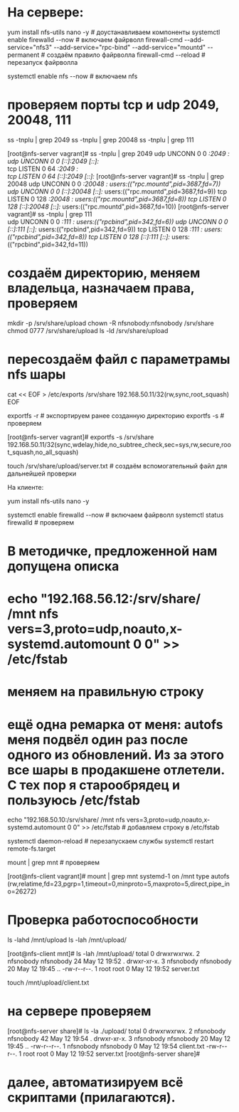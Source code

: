 # На сервере:

yum install nfs-utils nano -y               # доустанавливаем компоненты
systemctl enable firewalld --now            # включаем файрволл
firewall-cmd --add-service="nfs3" --add-service="rpc-bind" --add-service="mountd" --permanent   # создаём правило файрволла
firewall-cmd --reload                       # перезапуск файрволла


systemctl enable nfs --now                  # включаем nfs

# проверяем порты tcp и udp 2049, 20048, 111
ss -tnplu | grep 2049
ss -tnplu | grep 20048
ss -tnplu | grep 111

[root@nfs-server vagrant]# ss -tnplu | grep 2049
udp    UNCONN     0      0         *:2049                  *:*                  
udp    UNCONN     0      0      [::]:2049               [::]:*                  
tcp    LISTEN     0      64        *:2049                  *:*                  
tcp    LISTEN     0      64     [::]:2049               [::]:* 
[root@nfs-server vagrant]# ss -tnplu | grep 20048
udp    UNCONN     0      0         *:20048                 *:*                   users:(("rpc.mountd",pid=3687,fd=7))
udp    UNCONN     0      0      [::]:20048              [::]:*                   users:(("rpc.mountd",pid=3687,fd=9))
tcp    LISTEN     0      128       *:20048                 *:*                   users:(("rpc.mountd",pid=3687,fd=8))
tcp    LISTEN     0      128    [::]:20048              [::]:*                   users:(("rpc.mountd",pid=3687,fd=10))
[root@nfs-server vagrant]# ss -tnplu | grep 111  
udp    UNCONN     0      0         *:111                   *:*                   users:(("rpcbind",pid=342,fd=6))
udp    UNCONN     0      0      [::]:111                [::]:*                   users:(("rpcbind",pid=342,fd=9))
tcp    LISTEN     0      128       *:111                   *:*                   users:(("rpcbind",pid=342,fd=8))
tcp    LISTEN     0      128    [::]:111                [::]:*                   users:(("rpcbind",pid=342,fd=11))


# создаём директорию, меняем владельца, назначаем права, проверяем
mkdir -p /srv/share/upload
chown -R nfsnobody:nfsnobody /srv/share
chmod 0777 /srv/share/upload
ls -ld /srv/share/upload

# пересоздаём файл с параметрамы nfs шары
cat << EOF > /etc/exports
/srv/share 192.168.50.11/32(rw,sync,root_squash)
EOF

exportfs -r                                 # экспортируем ранее созданную директорию
exportfs -s                                 # проверяем

[root@nfs-server vagrant]# exportfs -s
/srv/share  192.168.50.11/32(sync,wdelay,hide,no_subtree_check,sec=sys,rw,secure,root_squash,no_all_squash)

touch /srv/share/upload/server.txt                            # создаём вспомогательный файл для дальнейшей проверки

На клиенте:

yum install nfs-utils nano -y

systemctl enable firewalld --now            # включаем файрволл
systemctl status firewalld                  # проверяем

# В методичке, предложенной нам допущена описка
# echo "192.168.56.12:/srv/share/ /mnt nfs vers=3,proto=udp,noauto,x-systemd.automount 0 0" >> /etc/fstab
# меняем на правильную строку

# ещё одна ремарка от меня: autofs меня подвёл один раз после одного из обновлений. Из за этого все шары в продакшене отлетели. С тех пор я старообрядец и пользуюсь /etc/fstab


echo "192.168.50.10:/srv/share/ /mnt nfs vers=3,proto=udp,noauto,x-systemd.automount 0 0" >> /etc/fstab         # добавляем строку в /etc/fstab

systemctl daemon-reload                     # перезапускаем службы
systemctl restart remote-fs.target

mount | grep mnt                            # проверяем

[root@nfs-client vagrant]# mount | grep mnt
systemd-1 on /mnt type autofs (rw,relatime,fd=23,pgrp=1,timeout=0,minproto=5,maxproto=5,direct,pipe_ino=26272)

# Проверка работоспособности

ls -lahd /mnt/upload
ls -lah /mnt/upload/

[root@nfs-client mnt]# ls -lah /mnt/upload/
total 0
drwxrwxrwx. 2 nfsnobody nfsnobody 24 May 12 19:52 .
drwxr-xr-x. 3 nfsnobody nfsnobody 20 May 12 19:45 ..
-rw-r--r--. 1 root      root       0 May 12 19:52 server.txt

touch /mnt/upload/client.txt

# на сервере проверяем

[root@nfs-server share]# ls -la ./upload/
total 0
drwxrwxrwx. 2 nfsnobody nfsnobody 42 May 12 19:54 .
drwxr-xr-x. 3 nfsnobody nfsnobody 20 May 12 19:45 ..
-rw-r--r--. 1 nfsnobody nfsnobody  0 May 12 19:54 client.txt
-rw-r--r--. 1 root      root       0 May 12 19:52 server.txt
[root@nfs-server share]#

# далее, автоматизируем всё скриптами (прилагаются).




















